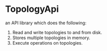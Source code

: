 # TopologyApi
an API library which does the following:
1. Read and write topologies to and from disk.
2. Stores multiple topologies in memory.
3. Execute operations on topologies.

